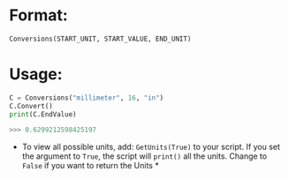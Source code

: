 # Format:
```python
Conversions(START_UNIT, START_VALUE, END_UNIT)
```

# Usage:
```python
C = Conversions("millimeter", 16, "in")
C.Convert()
print(C.EndValue)

>>> 0.6299212598425197

```

* To view all possible units, add: ```GetUnits(True)``` to your script. If you set the argument to ```True```, the script will ```print()``` all the units. Change to ```False``` if you want to return the Units *
